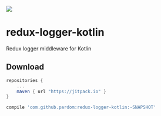 [![](https://jitpack.io/v/pardom/redux-logger-kotlin.svg)](https://jitpack.io/#pardom/redux-logger-kotlin)

# redux-logger-kotlin
Redux logger middleware for Kotlin

Download
--------

```groovy
repositories {
	...
	maven { url "https://jitpack.io" }
}
```

```groovy
compile 'com.github.pardom:redux-logger-kotlin:-SNAPSHOT'
```
